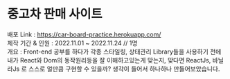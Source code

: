 # 중고차 판매 사이트
배포 Link : https://car-board-practice.herokuapp.com/  
제작 기간 & 인원 : 2022.11.01 ~ 2022.11.24 // 1명  
개요 : Front-end 공부를 하다가 각종 스타일링, 상태관리 Library들을 사용하기 전에 내가 React와 Dom의 동작원리등을 잘 이해하고있는게 맞는지, 맞다면 ReactJs, 바닐라Js 로 스스로 얼만큼 구현할 수 있을까? 생각이 들어서 하나하나 만들어보았습니다.
